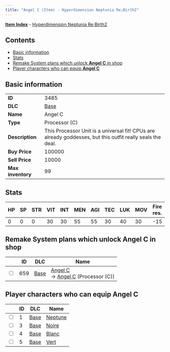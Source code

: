 ```yaml
---
title: "Angel C (Item) - Hyperdimension Neptunia Re;Birth2"
---
```


[**Item Index**](/neptunia/rb2/item/index.html) - [Hyperdimension Neptunia Re;Birth2](/neptunia/rb2)

## Contents

- [Basic information](#basic-information)
- [Stats](#stats)
- [Remake System plans which unlock **Angel C** in shop](#remake-system-plans-which-unlock-angel-c-in-shop)
- [Player characters who can equip **Angel C**](#player-characters-who-can-equip-angel-c)

## Basic information

|   |   |
| -- | -- |
| **ID** | 3485 |
| **DLC** | [Base](/neptunia/rb2/dlc/0-base.html) |
| **Name** | Angel C |
| **Type** | Processor (C) |
| **Description** | This Processor Unit is a universal fit! CPUs are already goddesses, but this outfit really seals the deal. |
| **Buy Price** | 100000 |
| **Sell Price** | 10000 |
| **Max inventory** | 99 |

## Stats

| HP | SP | STR | VIT | INT | MEN | AGI | TEC | LUK | MOV | Fire res. | Ice res. | Wind res. | Lightning res. |
| -- | -- | --- | --- | --- | --- | --- | --- | --- | --- | --------- | -------- | --------- | -------------- |
| 0 | 0 | 0 | 30 | 30 | 55 | 55 | 30 | 40 | 30 | -15 | 15 | 15 | -15 |

## Remake System plans which unlock **Angel C** in shop

|    | ID | DLC | Name |
| -- | -- | --- | ---- |
| <input type="checkbox" id="rb2-remake-0-659" class="trackbox" /> | 659 | [Base](/neptunia/rb2/dlc/0-base.html) | [Angel C](/neptunia/rb2/remake/0-659-angel-c.html)<br />→ [Angel C](/neptunia/rb2/item/0-3485-angel-c.html) (Processor (C)) |

## Player characters who can equip **Angel C**

|    | ID | DLC | Name |
| -- | -- | --- | ---- |
| <input type="checkbox" id="rb2-player-0-1" class="trackbox" /> | 1 | [Base](/neptunia/rb2/dlc/0-base.html) | [Neptune](/neptunia/rb2/player/0-1-neptune.html) |
| <input type="checkbox" id="rb2-player-0-3" class="trackbox" /> | 3 | [Base](/neptunia/rb2/dlc/0-base.html) | [Noire](/neptunia/rb2/player/0-3-noire.html) |
| <input type="checkbox" id="rb2-player-0-4" class="trackbox" /> | 4 | [Base](/neptunia/rb2/dlc/0-base.html) | [Blanc](/neptunia/rb2/player/0-4-blanc.html) |
| <input type="checkbox" id="rb2-player-0-5" class="trackbox" /> | 5 | [Base](/neptunia/rb2/dlc/0-base.html) | [Vert](/neptunia/rb2/player/0-5-vert.html) |